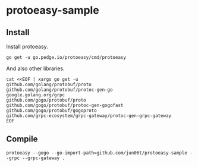 # protoeasy-sample

## Install
Install protoeasy.
```
go get -u go.pedge.io/protoeasy/cmd/protoeasy
```

And also other libraries.
```
cat <<EOF | xargs go get -u
github.com/golang/protobuf/proto
github.com/golang/protobuf/protoc-gen-go
google.golang.org/grpc
github.com/gogo/protobuf/proto
github.com/gogo/protobuf/protoc-gen-gogofast
github.com/gogo/protobuf/gogoproto
github.com/grpc-ecosystem/grpc-gateway/protoc-gen-grpc-gateway
EOF
```

## Compile
```
protoeasy --gogo --go-import-path=github.com/jun06t/protoeasy-sample --grpc --grpc-gateway .
```
